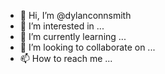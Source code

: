 - 👋 Hi, I’m @dylanconnsmith
- 👀 I’m interested in ...
- 🌱 I’m currently learning ...
- 💞️ I’m looking to collaborate on ...
- 📫 How to reach me ...

<!---
dylanconnsmith/dylanconnsmith is a ✨ special ✨ repository because its `README.md` (this file) appears on your GitHub profile.
You can click the Preview link to take a look at your changes.
--->
